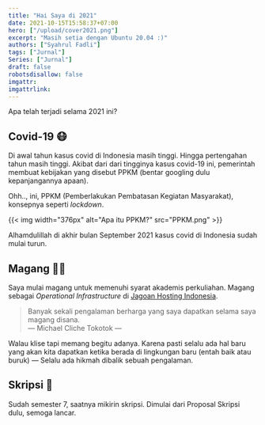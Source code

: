 ```yaml
---
title: "Hai Saya di 2021"
date: 2021-10-15T15:58:37+07:00
hero: ["/upload/cover2021.png"]
excerpt: "Masih setia dengan Ubuntu 20.04 :)"
authors: ["Syahrul Fadli"]
tags: ["Jurnal"]
Series: ["Jurnal"]
draft: false
robotsdisallow: false
imgattr: 
imgattrlink: 
---
```


Apa telah terjadi selama 2021 ini?

## Covid-19 😷️
Di awal tahun kasus covid di Indonesia masih tinggi. Hingga pertengahan tahun masih tinggi. Akibat dari dari tingginya kasus covid-19 ini, pemerintah membuat kebijakan yang disebut PPKM (bentar googling dulu kepanjangannya apaan).

Ohh.., ini, PPKM (Pemberlakukan Pembatasan Kegiatan Masyarakat), konsepnya seperti *lockdown*.

{{< img width="376px" alt="Apa itu PPKM?" src="PPKM.png" >}}

Alhamdulillah di akhir bulan September 2021 kasus covid di Indonesia sudah mulai turun.

## Magang 👨‍🚀️
Saya mulai magang untuk memenuhi syarat akademis perkuliahan. Magang sebagai *Operational Infrastructure* di [Jagoan Hosting Indonesia](https://jagoanhosting.com).

>  Banyak sekali pengalaman berharga yang saya dapatkan selama saya magang disana.</br>
> — Michael Cliche Tokotok —

Walau klise tapi memang begitu adanya. Karena pasti selalu ada hal baru yang akan kita dapatkan ketika berada di lingkungan baru (entah baik atau buruk) &mdash; Selalu ada hikmah dibalik sebuah pengalaman.

## Skripsi 🔬️
Sudah semester 7, saatnya mikirin skripsi. Dimulai dari Proposal Skripsi dulu, semoga lancar.



